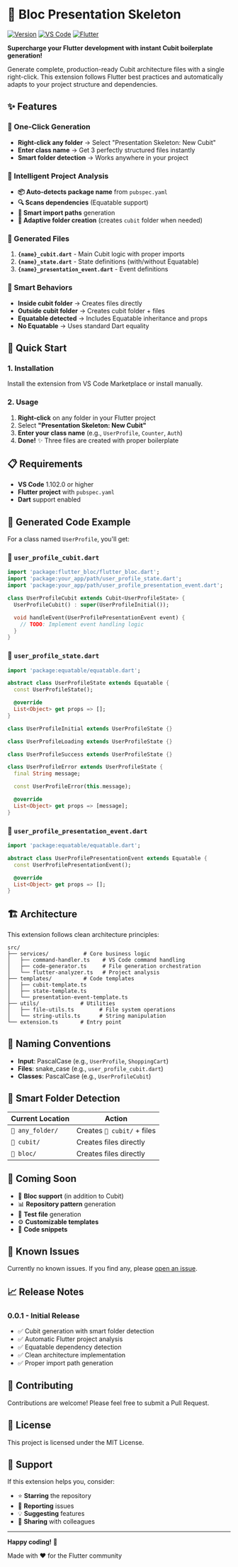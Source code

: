 # 🚀 Bloc Presentation Skeleton

[![Version](https://img.shields.io/badge/version-0.0.1-blue.svg)](https://github.com/your-username/bloc-presentation-skeleton)
[![VS Code](https://img.shields.io/badge/VS%20Code-1.102.0+-brightgreen.svg)](https://code.visualstudio.com/)
[![Flutter](https://img.shields.io/badge/Flutter-Ready-02569B.svg)](https://flutter.dev/)

**Supercharge your Flutter development with instant Cubit boilerplate generation!**

Generate complete, production-ready Cubit architecture files with a single right-click. This extension follows Flutter best practices and automatically adapts to your project structure and dependencies.

## ✨ Features

### 🎯 One-Click Generation
- **Right-click any folder** → Select "Presentation Skeleton: New Cubit"
- **Enter class name** → Get 3 perfectly structured files instantly
- **Smart folder detection** → Works anywhere in your project

### 🧠 Intelligent Project Analysis
- **📦 Auto-detects package name** from `pubspec.yaml`
- **🔍 Scans dependencies** (Equatable support)
- **📁 Smart import paths** generation
- **🎯 Adaptive folder creation** (creates `cubit` folder when needed)

### 📄 Generated Files
1. **`{name}_cubit.dart`** - Main Cubit logic with proper imports
2. **`{name}_state.dart`** - State definitions (with/without Equatable)
3. **`{name}_presentation_event.dart`** - Event definitions

### 🔧 Smart Behaviors
- **Inside cubit folder** → Creates files directly
- **Outside cubit folder** → Creates cubit folder + files
- **Equatable detected** → Includes Equatable inheritance and props
- **No Equatable** → Uses standard Dart equality

## 🚀 Quick Start

### 1. Installation
Install the extension from VS Code Marketplace or install manually.

### 2. Usage
1. **Right-click** on any folder in your Flutter project
2. Select **"Presentation Skeleton: New Cubit"**
3. **Enter your class name** (e.g., `UserProfile`, `Counter`, `Auth`)
4. **Done!** ✨ Three files are created with proper boilerplate

## 📋 Requirements

- **VS Code** 1.102.0 or higher
- **Flutter project** with `pubspec.yaml`
- **Dart** support enabled

## 📝 Generated Code Example

For a class named `UserProfile`, you'll get:

### 📄 `user_profile_cubit.dart`
```dart
import 'package:flutter_bloc/flutter_bloc.dart';
import 'package:your_app/path/user_profile_state.dart';
import 'package:your_app/path/user_profile_presentation_event.dart';

class UserProfileCubit extends Cubit<UserProfileState> {
  UserProfileCubit() : super(UserProfileInitial());

  void handleEvent(UserProfilePresentationEvent event) {
    // TODO: Implement event handling logic
  }
}
```

### 📄 `user_profile_state.dart`
```dart
import 'package:equatable/equatable.dart';

abstract class UserProfileState extends Equatable {
  const UserProfileState();

  @override
  List<Object> get props => [];
}

class UserProfileInitial extends UserProfileState {}

class UserProfileLoading extends UserProfileState {}

class UserProfileSuccess extends UserProfileState {}

class UserProfileError extends UserProfileState {
  final String message;

  const UserProfileError(this.message);

  @override
  List<Object> get props => [message];
}
```

### 📄 `user_profile_presentation_event.dart`
```dart
import 'package:equatable/equatable.dart';

abstract class UserProfilePresentationEvent extends Equatable {
  const UserProfilePresentationEvent();

  @override
  List<Object> get props => [];
}
```

## 🏗️ Architecture

This extension follows clean architecture principles:

```
src/
├── services/           # Core business logic
│   ├── command-handler.ts    # VS Code command handling
│   ├── code-generator.ts     # File generation orchestration
│   └── flutter-analyzer.ts   # Project analysis
├── templates/          # Code templates
│   ├── cubit-template.ts
│   ├── state-template.ts
│   └── presentation-event-template.ts
├── utils/             # Utilities
│   ├── file-utils.ts        # File system operations
│   └── string-utils.ts      # String manipulation
└── extension.ts       # Entry point
```

## 🎯 Naming Conventions

- **Input**: PascalCase (e.g., `UserProfile`, `ShoppingCart`)
- **Files**: snake_case (e.g., `user_profile_cubit.dart`)
- **Classes**: PascalCase (e.g., `UserProfileCubit`)

## 🔄 Smart Folder Detection

| Current Location | Action |
|-----------------|--------|
| `📁 any_folder/` | Creates `📁 cubit/` + files |
| `📁 cubit/` | Creates files directly |
| `📁 bloc/` | Creates files directly |

## 🚧 Coming Soon

- 🎪 **Bloc support** (in addition to Cubit)
- 📊 **Repository pattern** generation
- 🧪 **Test file** generation
- ⚙️ **Customizable templates**
- 🎨 **Code snippets**

## 🐛 Known Issues

Currently no known issues. If you find any, please [open an issue](https://github.com/your-username/bloc-presentation-skeleton/issues).

## 📈 Release Notes

### 0.0.1 - Initial Release
- ✅ Cubit generation with smart folder detection
- ✅ Automatic Flutter project analysis
- ✅ Equatable dependency detection
- ✅ Clean architecture implementation
- ✅ Proper import path generation

## 🤝 Contributing

Contributions are welcome! Please feel free to submit a Pull Request.

## 📜 License

This project is licensed under the MIT License.

## 💝 Support

If this extension helps you, consider:
- ⭐ **Starring** the repository
- 🐛 **Reporting** issues
- 💡 **Suggesting** features
- 📢 **Sharing** with colleagues

---

**Happy coding!** 🎉

Made with ❤️ for the Flutter community
